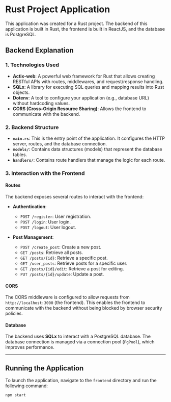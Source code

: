 # Rust Project Application

This application was created for a Rust project. The backend of this application is built in Rust, the frontend is built in ReactJS, and the database is PostgreSQL.

## Backend Explanation

### 1. Technologies Used

- **Actix-web**: A powerful web framework for Rust that allows creating RESTful APIs with routes, middlewares, and request/response handling.
- **SQLx**: A library for executing SQL queries and mapping results into Rust objects.
- **Dotenv**: A tool to configure your application (e.g., database URL) without hardcoding values.
- **CORS (Cross-Origin Resource Sharing)**: Allows the frontend to communicate with the backend.

### 2. Backend Structure

- **`main.rs`**: This is the entry point of the application. It configures the HTTP server, routes, and the database connection.
- **`models/`**: Contains data structures (models) that represent the database tables.
- **`handlers/`**: Contains route handlers that manage the logic for each route.

### 3. Interaction with the Frontend

#### Routes
The backend exposes several routes to interact with the frontend:

- **Authentication**:
  - `POST /register`: User registration.
  - `POST /login`: User login.
  - `POST /logout`: User logout.

- **Post Management**:
  - `POST /create_post`: Create a new post.
  - `GET /posts`: Retrieve all posts.
  - `GET /posts/{id}`: Retrieve a specific post.
  - `GET /user_posts`: Retrieve posts for a specific user.
  - `GET /posts/{id}/edit`: Retrieve a post for editing.
  - `PUT /posts/{id}/update`: Update a post.

#### CORS
The CORS middleware is configured to allow requests from `http://localhost:3000` (the frontend). This enables the frontend to communicate with the backend without being blocked by browser security policies.

#### Database
The backend uses **SQLx** to interact with a PostgreSQL database. The database connection is managed via a connection pool (`PgPool`), which improves performance.

---

## Running the Application

To launch the application, navigate to the `frontend` directory and run the following command:

```bash
npm start
